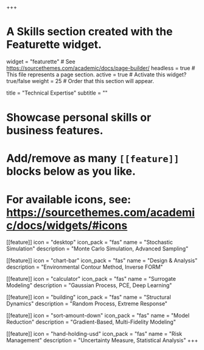 +++
# A Skills section created with the Featurette widget.
widget = "featurette"  # See https://sourcethemes.com/academic/docs/page-builder/
headless = true  # This file represents a page section.
active = true  # Activate this widget? true/false
weight = 25  # Order that this section will appear.

title = "Technical Expertise"
subtitle = ""

# Showcase personal skills or business features.
# 
# Add/remove as many `[[feature]]` blocks below as you like.
# 
# For available icons, see: https://sourcethemes.com/academic/docs/widgets/#icons

[[feature]]
  icon = "desktop"
  icon_pack = "fas"
  name = "Stochastic Simulation"
  description = "Monte Carlo Simulation, Advanced Sampling"

[[feature]]
  icon = "chart-bar"
  icon_pack = "fas"
  name = "Design & Analysis"
  description = "Environmental Contour Method, Inverse FORM"

[[feature]]
  icon = "calculator"
  icon_pack = "fas"
  name = "Surrogate Modeling"
  description = "Gaussian Process, PCE, Deep Learning"  
  
[[feature]]
  icon = "building"
  icon_pack = "fas"
  name = "Structural Dynamics"
  description = "Random Process, Extreme Response"

[[feature]]
  icon = "sort-amount-down"
  icon_pack = "fas"
  name = "Model Reduction"
  description = "Gradient-Based, Multi-Fidelity Modeling"

[[feature]]
  icon = "hand-holding-usd"
  icon_pack = "fas"
  name = "Risk Management"
  description = "Uncertainty Measure, Statistical Analysis"
+++
